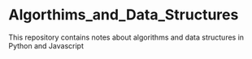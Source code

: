 # Algorthims_and_Data_Structures
This repository contains notes about algorithms and data structures in Python and Javascript
